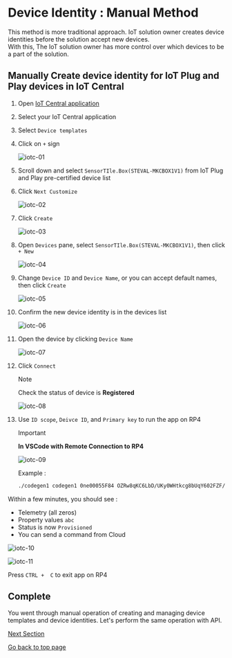 # Device Identity : Manual Method

This method is more traditional approach.  IoT solution owner creates device identities before the solution accept new devices.  
With this, The IoT solution owner has more control over which devices to be a part of the solution.

## Manually Create device identity for IoT Plug and Play devices in IoT Central

1. Open [IoT Central application](https://apps.azureiotcentral.com/myapps)
1. Select your IoT Central application
1. Select `Device templates`
1. Click on `+` sign

    ![iotc-01](media/iotc-01.png)

1. Scroll down and select `SensorTIle.Box(STEVAL-MKCBOX1V1)` from IoT Plug and Play pre-certified device list  
1. Click `Next Customize`  

    ![iotc-02](media/iotc-02.png)

1. Click `Create`

    ![iotc-03](media/iotc-03.png)

1. Open `Devices` pane, select `SensorTIle.Box(STEVAL-MKCBOX1V1)`, then click `+ New`  

    ![iotc-04](media/iotc-04.png)

1. Change `Device ID` and `Device Name`, or you can accept default names, then click `Create`  

    ![iotc-05](media/iotc-05.png)

1. Confirm the new device identity is in the devices list  

    ![iotc-06](media/iotc-06.png)

1. Open the device by clicking `Device Name`  

    ![iotc-07](media/iotc-07.png)

1. Click `Connect`  

    > [!NOTE]
    > Check the status of device is **Registered**  

    ![iotc-08](media/iotc-08.png)

1. Use `ID scope`, `Deivce ID`, and `Primary key` to run the app on RP4
    
    > [!IMPORTANT]  
    > **In VSCode with Remote Connection to RP4**

    ![iotc-09](media/iotc-09.png)  

    Example :  

    ```bash
    ./codegen1 codegen1 0ne00055F84 OZRw8qKC6LbD/UKy0WHtkcg8bUqY602FZF/oZd*/-/-*/*
    ```

Within a few minutes, you should see :

- Telemetry (all zeros) 
- Property values `abc`
- Status is now `Provisioned`
- You can send a command from Cloud  

![iotc-10](media/iotc-10.png)

![iotc-11](media/iotc-11.png)

Press `CTRL +  C` to exit app on RP4

## Complete

You went through manual operation of creating and managing device templates and device identities.
Let's perform the same operation with API.

[Next Section](IoT-PnP-Prep-Posman.md)

[Go back to top page](readme.md)